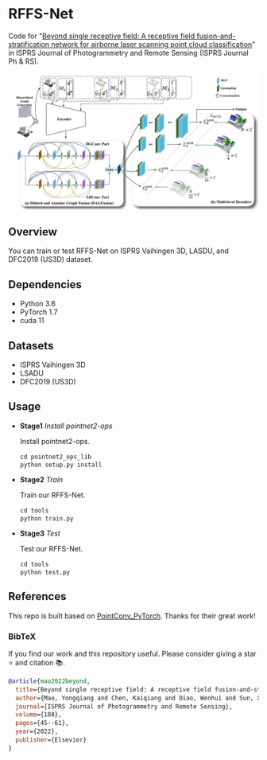 # RFFS-Net
Code for "[Beyond single receptive field: A receptive field fusion-and-stratification network for airborne laser scanning point cloud classification](https://www.sciencedirect.com/science/article/pii/S0924271622000922?via%3Dihub)" in ISPRS Journal of Photogrammetry and Remote Sensing (ISPRS Journal Ph &amp; RS).


<p align="middle">
  <img src="flowchart.jpg">
</p>

## Overview
You can train or test RFFS-Net on ISPRS Vaihingen 3D, LASDU, and DFC2019 (US3D) dataset.

## Dependencies
- Python 3.6
- PyTorch 1.7
- cuda 11

## Datasets
- ISPRS Vaihingen 3D
- LSADU 
- DFC2019 (US3D)

## Usage
- **Stage1** *Install pointnet2-ops*

  Install pointnet2-ops.

  ```
  cd pointnet2_ops_lib
  python setup.py install
  ```

- **Stage2** *Train*

  Train our RFFS-Net.

  ```
  cd tools
  python train.py
  ```

- **Stage3** *Test*

  Test our RFFS-Net.
  ```
  cd tools
  python test.py
  ```

## References
This repo is built based on [PointConv_PyTorch](https://github.com/DylanWusee/pointconv_pytorch). Thanks for their great work!

### BibTeX

If you find our work and this repository useful. Please consider giving a star :star: and citation &#x1F4DA;.

```bibtex
@article{mao2022beyond,
  title={Beyond single receptive field: A receptive field fusion-and-stratification network for airborne laser scanning point cloud classification},
  author={Mao, Yongqiang and Chen, Kaiqiang and Diao, Wenhui and Sun, Xian and Lu, Xiaonan and Fu, Kun and Weinmann, Martin},
  journal={ISPRS Journal of Photogrammetry and Remote Sensing},
  volume={188},
  pages={45--61},
  year={2022},
  publisher={Elsevier}
}
```
